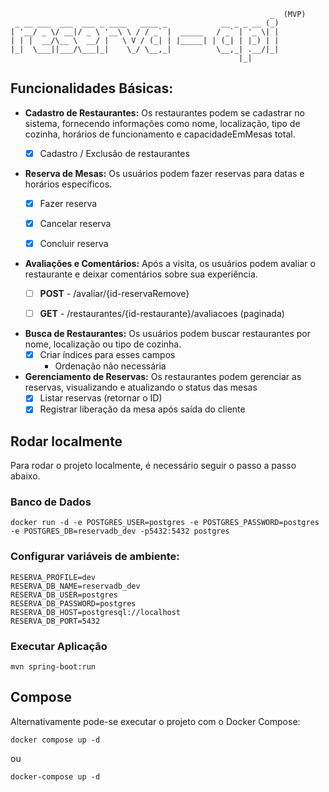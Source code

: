 ```text
                                                          _  (MVP)
 _ __ ___  ___  ___ _ ____   ____ _            __ _ _ __ (_)
| '__/ _ \/ __|/ _ \ '__\ \ / / _` |  _____   / _` | '_ \| |
| | |  __/\__ \  __/ |   \ V / (_| | |_____| | (_| | |_) | |
|_|  \___||___/\___|_|    \_/ \__,_|          \__,_| .__/|_|
                                                   |_|      
```

## Funcionalidades Básicas:
* **Cadastro de Restaurantes:** Os restaurantes podem se cadastrar no
sistema, fornecendo informações como nome, localização, tipo de
cozinha, horários de funcionamento e capacidadeEmMesas total.
  - [X] Cadastro / Exclusão de restaurantes


* **Reserva de Mesas:** Os usuários podem fazer reservas para datas e horários específicos.
  - [X] Fazer reserva
  - [X] Cancelar reserva
  - [X] Concluir reserva


* **Avaliações e Comentários:** Após a visita, os usuários podem avaliar o restaurante e deixar comentários sobre sua experiência.
  - [ ] **POST** - /avaliar/{id-reservaRemove} 
  - [ ] **GET** - /restaurantes/{id-restaurante}/avaliacoes (paginada)


* **Busca de Restaurantes:** Os usuários podem buscar restaurantes por nome, localização ou tipo de cozinha.
  - [X] Criar índices para esses campos 
    - Ordenação não necessária


* **Gerenciamento de Reservas:** Os restaurantes podem gerenciar as reservas, visualizando e atualizando o status das mesas
    - [X] Listar reservas (retornar o ID)
    - [X] Registrar liberação da mesa após saída do cliente

## Rodar localmente
Para rodar o projeto localmente, é necessário seguir o passo a passo abaixo.
### Banco de Dados
```shell
docker run -d -e POSTGRES_USER=postgres -e POSTGRES_PASSWORD=postgres -e POSTGRES_DB=reservadb_dev -p5432:5432 postgres
```

### Configurar variáveis de ambiente:
```.dotenv
RESERVA_PROFILE=dev
RESERVA_DB_NAME=reservadb_dev
RESERVA_DB_USER=postgres
RESERVA_DB_PASSWORD=postgres
RESERVA_DB_HOST=postgresql://localhost
RESERVA_DB_PORT=5432
```

### Executar Aplicação
```shell
mvn spring-boot:run
```

## Compose
Alternativamente pode-se executar o projeto com o Docker Compose:
```shell
docker compose up -d
```
ou

```shell
docker-compose up -d
```